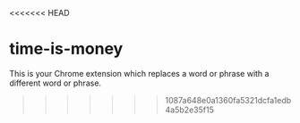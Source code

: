 <<<<<<< HEAD
# time-is-money
This is your Chrome extension which replaces a word or phrase with a different word or phrase. 
>>>>>>> 1087a648e0a1360fa5321dcfa1edb4a5b2e35f15
